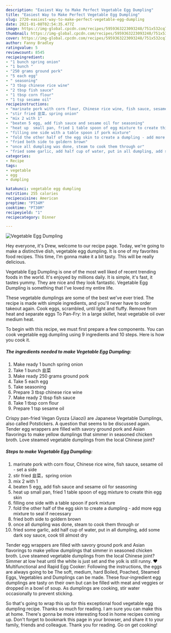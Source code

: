 ```yaml
---
description: "Easiest Way to Make Perfect Vegetable Egg Dumpling"
title: "Easiest Way to Make Perfect Vegetable Egg Dumpling"
slug: 2720-easiest-way-to-make-perfect-vegetable-egg-dumpling
date: 2021-01-08T02:54:35.477Z
image: https://img-global.cpcdn.com/recipes/5959363223093248/751x532cq70/vegetable-egg-dumpling-recipe-main-photo.jpg
thumbnail: https://img-global.cpcdn.com/recipes/5959363223093248/751x532cq70/vegetable-egg-dumpling-recipe-main-photo.jpg
cover: https://img-global.cpcdn.com/recipes/5959363223093248/751x532cq70/vegetable-egg-dumpling-recipe-main-photo.jpg
author: Fanny Bradley
ratingvalue: 5
reviewcount: 8545
recipeingredient:
- "1 bunch spring onion"
- "1 bunch "
- "250 grams ground pork"
- "5 each egg"
- " seasoning"
- "3 tbsp chinese rice wine"
- "2 tbsp fish sauce"
- "1 tbsp corn flour"
- "1 tsp sesame oil"
recipeinstructions:
- "marinate pork with corn flour, Chinese rice wine, fish sauce, sesame oil - set a side"
- "stir fried 韭菜，spring onion"
- "mix 2 with 1"
- "beaten 5 egg, add fish sauce and sesame oil for seasoning"
- "heat up  small pan, fried 1 table spoon of egg mixture to create thin egg skin"
- "filling one side with a table spoon if pork mixture"
- "fold the other half of the egg skin to create a dumpling - add more egg mixture to seal if necessary"
- "fried both side to goldern brown"
- "once all dumpling was done, steam to cook them through or"
- "fried some garlic, add half cup of water, put in all dumpling, add some dark soy sauce, cook till almost dry"
categories:
- Recipe
tags:
- vegetable
- egg
- dumpling

katakunci: vegetable egg dumpling 
nutrition: 255 calories
recipecuisine: American
preptime: "PT34M"
cooktime: "PT30M"
recipeyield: "1"
recipecategory: Dinner

---
```



![Vegetable Egg Dumpling](https://img-global.cpcdn.com/recipes/5959363223093248/751x532cq70/vegetable-egg-dumpling-recipe-main-photo.jpg)

Hey everyone, it's Drew, welcome to our recipe page. Today, we're going to make a distinctive dish, vegetable egg dumpling. It is one of my favorites food recipes. This time, I'm gonna make it a bit tasty. This will be really delicious.

Vegetable Egg Dumpling is one of the most well liked of recent trending foods in the world. It's enjoyed by millions daily. It is simple, it's fast, it tastes yummy. They are nice and they look fantastic. Vegetable Egg Dumpling is something that I've loved my entire life.

These vegetable dumplings are some of the best we&#39;ve ever tried. The recipe is made with simple ingredients, and you&#39;ll never have to order takeout again. Cook eggs, scrambled, until light and fluffy. Remove from heat and separate eggs To Pan-Fry: In a large skillet, heat vegetable oil over medium heat.


To begin with this recipe, we must first prepare a few components. You can cook vegetable egg dumpling using 9 ingredients and 10 steps. Here is how you cook it.

<!--inarticleads1-->

##### The ingredients needed to make Vegetable Egg Dumpling:

1. Make ready 1 bunch spring onion
1. Take 1 bunch 韭菜
1. Make ready 250 grams ground pork
1. Take 5 each egg
1. Take  seasoning
1. Prepare 3 tbsp chinese rice wine
1. Make ready 2 tbsp fish sauce
1. Take 1 tbsp corn flour
1. Prepare 1 tsp sesame oil


Crispy pan-fried Vegan Gyoza (Jiaozi) are Japanese Vegetable Dumplings, also called Potstickers. A question that seems to be discussed again. Tender egg wrappers are filled with savory ground pork and Asian flavorings to make yellow dumplings that simmer in seasoned chicken broth. Love steamed vegetable dumplings from the local Chinese joint? 

<!--inarticleads2-->

##### Steps to make Vegetable Egg Dumpling:

1. marinate pork with corn flour, Chinese rice wine, fish sauce, sesame oil - set a side
1. stir fried 韭菜，spring onion
1. mix 2 with 1
1. beaten 5 egg, add fish sauce and sesame oil for seasoning
1. heat up  small pan, fried 1 table spoon of egg mixture to create thin egg skin
1. filling one side with a table spoon if pork mixture
1. fold the other half of the egg skin to create a dumpling - add more egg mixture to seal if necessary
1. fried both side to goldern brown
1. once all dumpling was done, steam to cook them through or
1. fried some garlic, add half cup of water, put in all dumpling, add some dark soy sauce, cook till almost dry


Tender egg wrappers are filled with savory ground pork and Asian flavorings to make yellow dumplings that simmer in seasoned chicken broth. Love steamed vegetable dumplings from the local Chinese joint? Simmer at low heat until the white is just set and the yolk is still runny. ❤Multifunctional and Rapid Egg Cooker: Following the instructions, the eggs are always going to be The soft, medium, hard Boiled, Poached, Steamed Eggs, Vegetables and Dumplings can be made. These four-ingredient egg dumplings are tasty on their own but can be filled with meat and veggies or dropped in a bowl of soup. As dumplings are cooking, stir water occasionally to prevent sticking. 

So that's going to wrap this up for this exceptional food vegetable egg dumpling recipe. Thanks so much for reading. I am sure you can make this at home. There's gonna be more interesting food in home recipes coming up. Don't forget to bookmark this page in your browser, and share it to your family, friends and colleague. Thank you for reading. Go on get cooking!
